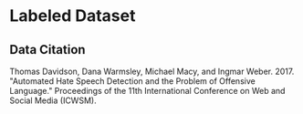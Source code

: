 # Labeled Dataset

## Data Citation

Thomas Davidson, Dana Warmsley, Michael Macy, and Ingmar Weber. 2017. "Automated Hate Speech Detection and the Problem of Offensive Language." Proceedings of the 11th International Conference on Web and Social Media (ICWSM). 
